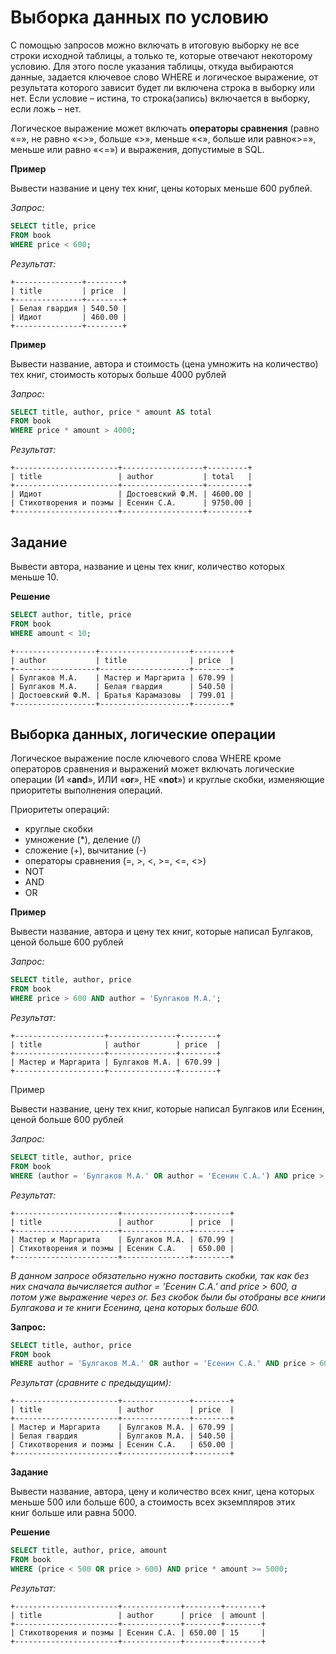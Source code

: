 # Выборка данных по условию

С помощью запросов можно включать в итоговую выборку не все строки исходной таблицы, а только те, которые отвечают некоторому условию. Для этого после указания таблицы, откуда выбираются данные, задается ключевое слово WHERE и логическое выражение, от результата которого зависит будет ли включена строка в выборку или нет. Если условие – истина, то строка(запись)  включается в выборку, если ложь – нет.

Логическое выражение может включать **операторы сравнения** (равно «=», не равно «<>», больше «>», меньше «<», больше или равно«>=», меньше или равно «<=») и выражения, допустимые в SQL.

**Пример**

Вывести название и цену тех книг, цены которых меньше 600 рублей.

*Запрос:*
```SQL
SELECT title, price
FROM book
WHERE price < 600;
```
*Результат:*
```
+---------------+--------+
| title         | price  |
+---------------+--------+
| Белая гвардия | 540.50 |
| Идиот         | 460.00 |
+---------------+--------+
```

**Пример**

Вывести название, автора  и стоимость (цена умножить на количество) тех книг, стоимость которых больше 4000 рублей

*Запрос:*
```SQL
SELECT title, author, price * amount AS total
FROM book
WHERE price * amount > 4000;
```

*Результат:*
```
+-----------------------+------------------+---------+
| title                 | author           | total   |
+-----------------------+------------------+---------+
| Идиот                 | Достоевский Ф.М. | 4600.00 |
| Стихотворения и поэмы | Есенин С.А.      | 9750.00 |
+-----------------------+------------------+---------+
```

## Задание

Вывести автора, название  и цены тех книг, количество которых меньше 10.

**Решение**
```SQL
SELECT author, title, price
FROM book
WHERE amount < 10;
```
```
+------------------+--------------------+--------+
| author           | title              | price  |
+------------------+--------------------+--------+
| Булгаков М.А.    | Мастер и Маргарита | 670.99 |
| Булгаков М.А.    | Белая гвардия      | 540.50 |
| Достоевский Ф.М. | Братья Карамазовы  | 799.01 |
+------------------+--------------------+--------+
```

## Выборка данных, логические операции

Логическое выражение после ключевого слова WHERE кроме операторов сравнения  и выражений может включать  логические операции (И «**and**», ИЛИ «**or**», НЕ «**not**») и круглые скобки, изменяющие приоритеты выполнения операций.

Приоритеты операций:

* круглые скобки
* умножение  (*),  деление (/)
* сложение  (+), вычитание (-)
* операторы сравнения (=, >, <, >=, <=, <>)
* NOT
* AND
* OR

**Пример**

Вывести название, автора и цену тех книг, которые написал Булгаков, ценой больше 600 рублей

*Запрос:*
```SQL
SELECT title, author, price
FROM book
WHERE price > 600 AND author = 'Булгаков М.А.';
```

*Результат:*
```
+--------------------+---------------+--------+
| title              | author        | price  |
+--------------------+---------------+--------+
| Мастер и Маргарита | Булгаков М.А. | 670.99 |
+--------------------+---------------+--------+
```

Пример

Вывести название, цену  тех книг, которые написал Булгаков или Есенин, ценой больше 600 рублей

*Запрос:*
```SQL
SELECT title, author, price
FROM book
WHERE (author = 'Булгаков М.А.' OR author = 'Есенин С.А.') AND price > 600;
```
*Результат:*
```
+-----------------------+---------------+--------+
| title                 | author        | price  |
+-----------------------+---------------+--------+
| Мастер и Маргарита    | Булгаков М.А. | 670.99 |
| Стихотворения и поэмы | Есенин С.А.   | 650.00 |
+-----------------------+---------------+--------+
```

*В данном запросе обязательно нужно поставить скобки, так как без них сначала вычисляется  author = 'Есенин С.А.' and price > 600, а потом уже выражение через or. Без скобок были бы отобраны все книги Булгакова и те книги Есенина, цена которых больше 600.*

**Запрос:**
```SQL
SELECT title, author, price
FROM book
WHERE author = 'Булгаков М.А.' OR author = 'Есенин С.А.' AND price > 600;
```

*Результат (сравните с предыдущим):*
```
+-----------------------+---------------+--------+
| title                 | author        | price  |
+-----------------------+---------------+--------+
| Мастер и Маргарита    | Булгаков М.А. | 670.99 |
| Белая гвардия         | Булгаков М.А. | 540.50 |
| Стихотворения и поэмы | Есенин С.А.   | 650.00 |
+-----------------------+---------------+--------+
```

**Задание**

Вывести название, автора,  цену  и количество всех книг, цена которых меньше 500 или больше 600, а стоимость всех экземпляров этих книг больше или равна 5000.

**Решение**
```SQL
SELECT title, author, price, amount
FROM book
WHERE (price < 500 OR price > 600) AND price * amount >= 5000;
```

*Результат:*
```
+-----------------------+-------------+--------+--------+
| title                 | author      | price  | amount |
+-----------------------+-------------+--------+--------+
| Стихотворения и поэмы | Есенин С.А. | 650.00 | 15     |
+-----------------------+-------------+--------+--------+
```
